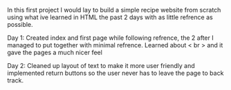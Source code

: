 In this first project I would lay to build a simple recipe website from scratch using what ive learned in HTML the past 2 days with as little refrence as possible.

Day 1: Created index and first page while following refrence, the 2 after I managed to put together with minimal refrence. Learned about
 < br > and it gave the pages a much nicer feel

 Day 2: Cleaned up layout of text to make it more user friendly and implemented return buttons so the user never has to leave the page to back track.